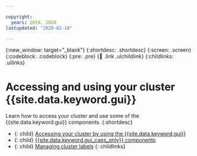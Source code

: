 ```yaml
---

copyright:
  years: 2019, 2020
lastupdated: "2020-02-10"

---
```


{:new_window: target="_blank"}
{:shortdesc: .shortdesc}
{:screen: .screen}
{:codeblock: .codeblock}
{:pre: .pre}
{:child: .link .ulchildlink}
{:childlinks: .ullinks}

# Accessing and using your cluster {{site.data.keyword.gui}}

Learn how to access your cluster and use some of the {{site.data.keyword.gui}} components.
{:shortdesc}

- {: child} [Accessing your cluster by using the {{site.data.keyword.gui}}](../installing/url.md)
- {: child} [{{site.data.keyword.gui_caps_only}} components](console.md)
- {: child} [Managing cluster labels](../console/cluster_label.md)
{: childlinks}
